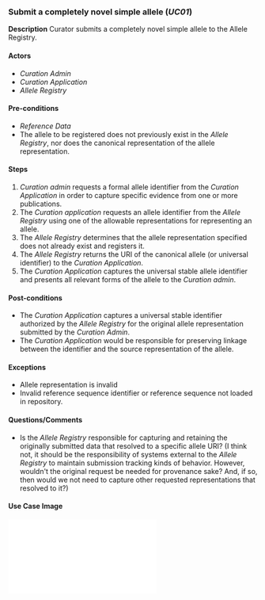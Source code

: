 ### Submit a completely novel simple allele (*UC01*)

**Description**
Curator submits a completely novel simple allele to the Allele Registry.

#### Actors

- *Curation Admin*
- *Curation Application*
- *Allele Registry*

#### Pre-conditions

- *Reference Data*
- The allele to be registered does not previously exist in the *Allele Registry*, nor does the canonical representation of the allele representation.

#### Steps

1. *Curation admin* requests a formal allele identifier from the *Curation Application* in order to capture specific evidence from one or more publications.
2. The *Curation application* requests an allele identifier from the *Allele Registry* using one of the allowable representations for representing an allele.
3. The *Allele Registry* determines that the allele representation specified does not already exist and registers it. 
4. The *Allele Registry* returns the URI of the canonical allele (or universal identifier) to the *Curation Application*.
5. The *Curation Application* captures the universal stable allele identifier and presents all relevant forms of the allele to the *Curation admin*.

#### Post-conditions

- The *Curation Application* captures a universal stable identifier authorized by the *Allele Registry* for the original allele representation submitted by the *Curation Admin*.
- The *Curation Application* would be responsible for preserving linkage between the identifier and the source representation of the allele.

#### Exceptions

- Allele representation is invalid
- Invalid reference sequence identifier or reference sequence not loaded in repository.

#### Questions/Comments

- Is the *Allele Registry* responsible for capturing and retaining the originally submitted data that resolved to a specific allele URI?  (I think not, it should be the responsibility of systems external to the *Allele Registry* to maintain submission tracking kinds of behavior.  However, wouldn't the original request be needed for provenance sake?  And, if so, then would we not need to capture other requested representations that resolved to it?)

#### Use Case Image

![alt text](images/tester.pdf)
